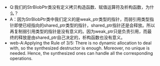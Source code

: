 * Q:我们的StrBlobPtr类没有定义拷贝构造函数、赋值运算符及析构函数，为什么？
* A：因为StrBlobPtr类中我们定义的是weak_ptr类型的指针，而弱引用类型指针即使已经指向的shared_ptr类型的指针，shared_ptr指针还是会释放。所以再复制弱引用类型的指针是没有意义的。因为weak_ptr只是负责引用，而最终的释放是由shared_ptr自己决定的，析构函数也没有意义。
* web-A:Applying the Rule of 3/5: There is no dynamic allocation to deal with, so the synthesized destructor is enough. Moreover, no unique is needed. Hence, the synthesized ones can handle all the corresponding operations.